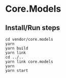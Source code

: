 # Core.Models

## Install/Run steps

```
cd vendor/core.models
yarn
yarn build
yarn link
cd ../..
yarn link core.models
yarn
yarn start
```
